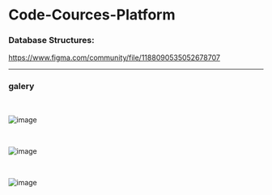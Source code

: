 # Code-Cources-Platform

<h3>Database Structures: </h3><a href='https://www.figma.com/community/file/1188090535052678707'>https://www.figma.com/community/file/1188090535052678707</a>

<hr>
<h3>galery</h3>
<br>

![image](https://user-images.githubusercontent.com/82625479/209466501-e3a7cb03-a77f-4922-9bcd-5611b51c7eea.png)

<br>

![image](https://user-images.githubusercontent.com/82625479/209466521-e06ab43a-bd29-4d5f-b692-ee25b50982f1.png)

<br>

![image](https://user-images.githubusercontent.com/82625479/209466424-26344cc6-e6ce-4f03-ad0a-fb5ffaec5152.png)
